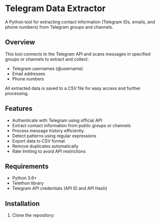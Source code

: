 # Telegram Data Extractor

A Python tool for extracting contact information (Telegram IDs, emails, and phone numbers) from Telegram groups and channels.

## Overview

This tool connects to the Telegram API and scans messages in specified groups or channels to extract and collect:
- Telegram usernames (@username)
- Email addresses
- Phone numbers

All extracted data is saved to a CSV file for easy access and further processing.

## Features

- Authenticate with Telegram using official API
- Extract contact information from public groups or channels
- Process message history efficiently
- Detect patterns using regular expressions
- Export data to CSV format
- Remove duplicates automatically
- Rate limiting to avoid API restrictions

## Requirements

- Python 3.6+
- Telethon library
- Telegram API credentials (API ID and API Hash)

## Installation

1. Clone the repository:
